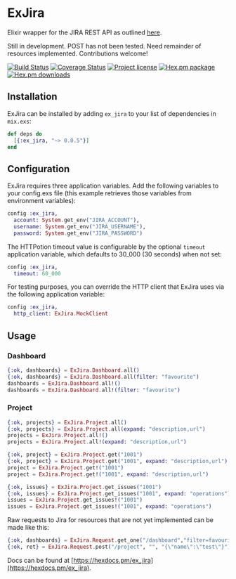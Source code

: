 # ExJira

Elixir wrapper for the JIRA REST API as outlined [here](https://docs.atlassian.com/jira/REST/cloud/).

Still in development. POST has not been tested. Need remainder of resources implemented. Contributions welcome!

[![Build Status](https://travis-ci.com/TheFirstAvenger/elixir-ex_jira.svg?branch=master)](https://travis-ci.com/TheFirstAvenger/elixir-ex_jira)
[![Coverage Status](https://coveralls.io/repos/github/TheFirstAvenger/elixir-ex_jira/badge.svg?branch=master)](https://coveralls.io/github/TheFirstAvenger/elixir-ex_jira?branch=master)
[![Project license](https://img.shields.io/hexpm/l/ex_jira.svg)](https://unlicense.org/)
[![Hex.pm package](https://img.shields.io/hexpm/v/ex_jira.svg)](https://hex.pm/packages/ex_jira)
[![Hex.pm downloads](https://img.shields.io/hexpm/dt/ex_jira.svg)](https://hex.pm/packages/ex_jira)

## Installation

ExJira can be installed by adding `ex_jira` to your list of dependencies in `mix.exs`:

```elixir
def deps do
  [{:ex_jira, "~> 0.0.5"}]
end
```

## Configuration

ExJira requires three application variables. Add the following variables to your config.exs file (this example retrieves those variables from environment variables):

```elixir
config :ex_jira,
  account: System.get_env("JIRA_ACCOUNT"),
  username: System.get_env("JIRA_USERNAME"),
  password: System.get_env("JIRA_PASSWORD")
```

The HTTPotion timeout value is configurable by the optional `timeout` application variable, which defaults to 30_000 (30 seconds) when not set:

```elixir
config :ex_jira,
  timeout: 60_000
```

For testing purposes, you can override the HTTP client that ExJira uses via the following application variable:

```elixir
config :ex_jira,
  http_client: ExJira.MockClient
```

## Usage

### Dashboard

```elixir
{:ok, dashboards} = ExJira.Dashboard.all()
{:ok, dashboards} = ExJira.Dashboard.all(filter: "favourite")
dashboards = ExJira.Dashboard.all!()
dashboards = ExJira.Dashboard.all!(filter: "favourite")
```

### Project

```elixir
{:ok, projects} = ExJira.Project.all()
{:ok, projects} = ExJira.Project.all(expand: "description,url")
projects = ExJira.Project.all!()
projects = ExJira.Project.all!(expand: "description,url")

{:ok, project} = ExJira.Project.get("1001")
{:ok, project} = ExJira.Project.get("1001", expand: "description,url")
project = ExJira.Project.get!("1001")
project = ExJira.Project.get!("1001", expand: "description,url")

{:ok, issues} = ExJira.Project.get_issues("1001")
{:ok, issues} = ExJira.Project.get_issues("1001", expand: "operations")
issues = ExJira.Project.get_issues!("1001")
issues = ExJira.Project.get_issues!("1001", expand: "operations")
```

Raw requests to Jira for resources that are not yet implemented can be made like this:

```elixir
{:ok, dashboards} = ExJira.Request.get_one("/dashboard","filter=favourite")
{:ok, ret} = ExJira.Request.post("/project", "", "{\"name\":\"test\"}")
```

Docs can be found at [https://hexdocs.pm/ex_jira](https://hexdocs.pm/ex_jira).
